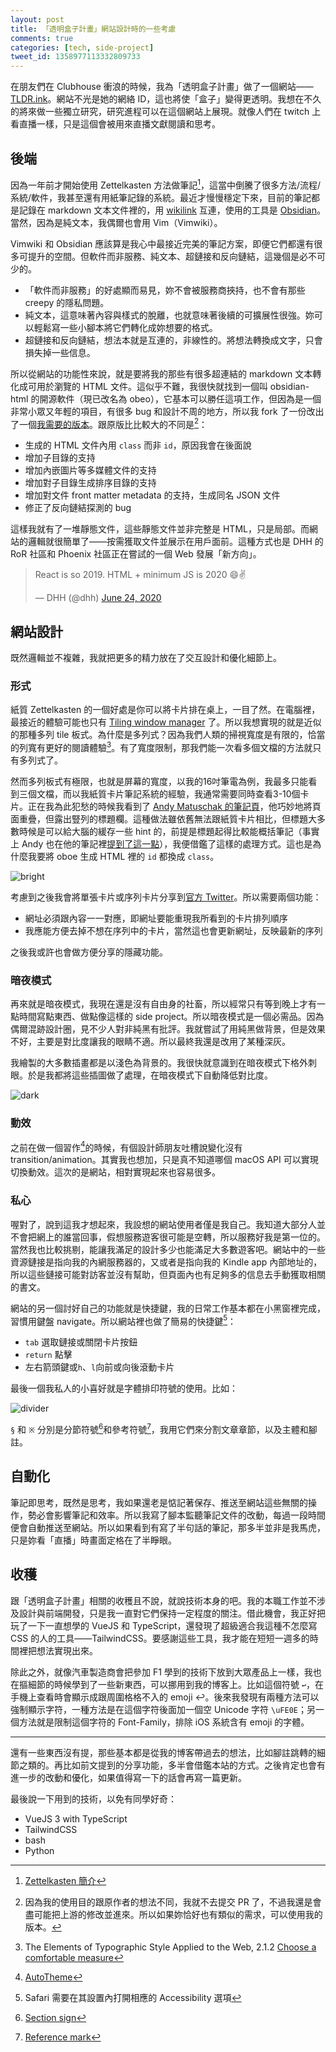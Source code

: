 ```yaml
---
layout: post
title: 「透明盒子計畫」網站設計時的一些考慮
comments: true
categories: [tech, side-project]
tweet_id: 1358977113332809733
---
```


在朋友們在 Clubhouse 衝浪的時候，我為「透明盒子計畫」做了一個網站—— [TLDR.ink](https://tldr.ink)。網站不光是她的網絡 ID，這也將使「盒子」變得更透明。我想在不久的將來做一些獨立研究，研究進程可以在這個網站上展現。就像人們在 twitch 上看直播一樣，只是這個會被用來直播文獻閱讀和思考。

## 後端

因為一年前才開始使用 Zettelkasten 方法做筆記[^0]，這當中倒騰了很多方法/流程/系統/軟件，我甚至還有用紙筆記錄的系統。最近才慢慢穩定下來，目前的筆記都是記錄在 markdown 文本文件裡的，用 [wikilink](https://en.wikipedia.org/wiki/Help:Link) 互連，使用的工具是 [Obsidian](https://obsidian.md)。當然，因為是純文本，我偶爾也會用 Vim（Vimwiki）。

Vimwiki 和 Obsidian 應該算是我心中最接近完美的筆記方案，即便它們都還有很多可提升的空間。但軟件而非服務、純文本、超鏈接和反向鏈結，這幾個是必不可少的。

- 「軟件而非服務」的好處顯而易見，妳不會被服務商挾持，也不會有那些 creepy 的隱私問題。
- 純文本，這意味著內容與樣式的脫離，也就意味著後續的可擴展性很強。妳可以輕鬆寫一些小腳本將它們轉化成妳想要的格式。
- 超鏈接和反向鏈結，想法本就是互連的，非線性的。將想法轉換成文字，只會損失掉一些信息。

所以從網站的功能性來說，就是要將我的那些有很多超連結的 markdown 文本轉化成可用於瀏覽的 HTML 文件。這似乎不難，我很快就找到一個叫 obsidian-html 的開源軟件（現已改名為 obeo），它基本可以勝任這項工作，但因為是一個非常小眾又年輕的項目，有很多 bug 和設計不周的地方，所以我 fork 了一份改出了一個[我需要的版本](https://github.com/ConanChou/obsidian-html)。跟原版比比較大的不同是[^1]：

- 生成的 HTML 文件內用 `class` 而非 `id`，原因我會在後面說
- 增加子目錄的支持
- 增加內嵌圖片等多媒體文件的支持
- 增加對子目錄生成排序目錄的支持
- 增加對文件 front matter metadata 的支持，生成同名 JSON 文件
- 修正了反向鏈結探測的 bug


這樣我就有了一堆靜態文件，這些靜態文件並非完整是 HTML，只是局部。而網站的邏輯就很簡單了——按需獲取文件並展示在用戶面前。這種方式也是 DHH 的 RoR 社區和 Phoenix 社區正在嘗試的一個 Web 發展「新方向」。

<blockquote class="twitter-tweet"><p lang="en" dir="ltr">React is so 2019. HTML + minimum JS is 2020 😄✌️</p>&mdash; DHH (@dhh) <a href="https://twitter.com/dhh/status/1275902566719610880?ref_src=twsrc%5Etfw">June 24, 2020</a></blockquote> <script async src="https://platform.twitter.com/widgets.js" charset="utf-8"></script>

## 網站設計

既然邏輯並不複雜，我就把更多的精力放在了交互設計和優化細節上。

### 形式

紙質 Zettelkasten 的一個好處是你可以將卡片排在桌上，一目了然。在電腦裡，最接近的體驗可能也只有 [Tiling window manager](https://en.wikipedia.org/wiki/Tiling_window_manager) 了。所以我想實現的就是近似的那種多列 tile 板式。為什麼是多列式？因為我們人類的掃視寬度是有限的，恰當的列寬有更好的閱讀體驗[^2]。有了寬度限制，那我們能一次看多個文檔的方法就只有多列式了。

然而多列板式有極限，也就是屏幕的寬度，以我的16吋筆電為例，我最多只能看到三個文檔，而以我紙質卡片筆記系統的經驗，我通常需要同時查看3-10個卡片。正在我為此犯愁的時候我看到了 [Andy Matuschak 的筆記頁](https://notes.andymatuschak.org/About_these_notes)，他巧妙地將頁面重疊，但露出豎列的標題欄。這種做法雖依舊無法跟紙質卡片相比，但標題大多數時候是可以給大腦的緩存一些 hint 的，前提是標題起得比較能概括筆記（事實上 Andy 也在他的筆記裡[提到了這一點](https://notes.andymatuschak.org/z3KmNj3oKKSTJfqdfSEBzTQiCVGoC4GfK3rYW)），我便借鑑了這樣的處理方式。這也是為什麼我要將 oboe 生成 HTML 裡的 `id` 都換成 `class`。

![bright](https://user-images.githubusercontent.com/480759/107266421-7ed8ea80-6a13-11eb-9c77-a9926bb82bb8.png)

考慮到之後我會將單張卡片或序列卡片分享到[官方 Twitter](https://twitter.com/ReadThinkShare)。所以需要兩個功能：

- 網址必須跟內容一一對應，即網址要能重現我所看到的卡片排列順序
- 我應能方便去掉不想在序列中的卡片，當然這也會更新網址，反映最新的序列

之後我或許也會做方便分享的隱藏功能。

### 暗夜模式

再來就是暗夜模式，我現在還是沒有自由身的社畜，所以經常只有等到晚上才有一點時間寫點東西、做點像這樣的 side project。所以暗夜模式是一個必需品。因為偶爾混跡設計圈，見不少人對非純黑有批評。我就嘗試了用純黑做背景，但是效果不好，主要是對比度讓我的眼睛不適。所以最終我還是改用了某種深灰。

我繪製的大多數插畫都是以淺色為背景的。我很快就意識到在暗夜模式下格外刺眼。於是我都將這些插圖做了處理，在暗夜模式下自動降低對比度。

![dark](https://user-images.githubusercontent.com/480759/107266481-957f4180-6a13-11eb-9fc0-b2dd1a515eec.png)

### 動效

之前在做一個習作[^3]的時候，有個設計師朋友吐槽說變化沒有 transition/animation。其實我也想加，只是真不知道哪個 macOS API 可以實現切換動效。這次的是網站，相對實現起來也容易很多。

### 私心

喔對了，說到這我才想起來，我設想的網站使用者僅是我自己。我知道大部分人並不會把網上的誰當回事，假想服務遊客很可能是空轉，所以服務好我是第一位的。當然我也比較挑剔，能讓我滿足的設計多少也能滿足大多數遊客吧。網站中的一些資源鏈接是指向我的內網服務器的，又或者是指向我的 Kindle app 內部地址的，所以這些鏈接可能對訪客並沒有幫助，但頁面內也有足夠多的信息去手動獲取相關的書文。

網站的另一個討好自己的功能就是快捷鍵，我的日常工作基本都在小黑窗裡完成，習慣用鍵盤 navigate。所以網站裡也做了簡易的快捷鍵[^4]：

- `tab` 選取鏈接或關閉卡片按鈕
- `return` 點擊
- 左右箭頭鍵或`h`、`l`向前或向後滾動卡片


最後一個我私人的小喜好就是字體排印符號的使用。比如：

![divider](https://user-images.githubusercontent.com/480759/107266622-c790a380-6a13-11eb-91df-ca598f9d18e2.png)

`§` 和 `※` 分別是分節符號[^5]和參考符號[^6]，我用它們來分割文章章節，以及主體和腳註。

## 自動化

筆記即思考，既然是思考，我如果還老是惦記著保存、推送至網站這些無關的操作，勢必會影響筆記和效率。所以我寫了腳本監聽筆記文件的改動，每過一段時間便會自動推送至網站。所以如果看到有寫了半句話的筆記，那多半並非是我馬虎，只是妳看「直播」時畫面定格在了半睜眼。

## 收穫

跟「透明盒子計畫」相關的收穫且不說，就說技術本身的吧。我的本職工作並不涉及設計與前端開發，只是我一直對它們保持一定程度的關注。借此機會，我正好把玩了一下一直想學的 VueJS 和 TypeScript，還發現了超級適合我這種不怎麼寫 CSS 的人的工具——TailwindCSS。要感謝這些工具，我才能在短短一週多的時間裡把想法實現出來。

除此之外，就像汽車製造商會把參加 F1 學到的技術下放到大眾產品上一樣，我也在摳細節的時候學到了一些新東西，可以挪用到我的博客上。比如這個符號 `↩`，在手機上查看時會顯示成跟周圍格格不入的 emoji ↩。後來我發現有兩種方法可以強制顯示字符，一種方法是在這個字符後面加一個空 Unicode 字符 `\uFE0E`；另一個方法就是限制這個字符的 Font-Family，排除 iOS 系統含有 emoji 的字體。

***

還有一些東西沒有提，那些基本都是從我的博客帶過去的想法，比如腳註跳轉的細節之類的。再比如前文提到的分享功能，多半會借鑑本站的方式。之後肯定也會有進一步的改動和優化，如果值得寫一下的話會再寫一篇更新。

最後說一下用到的技術，以免有同學好奇：

- VueJS 3 with TypeScript
- TailwindCSS
- bash
- Python








[^0]: [Zettelkasten 簡介](https://cbp.tldr.ink/#/essays/透明盒子计划.html)
[^1]: 因為我的使用目的跟原作者的想法不同，我就不去提交 PR 了，不過我還是會盡可能把上游的修改並進來。所以如果妳恰好也有類似的需求，可以使用我的版本。
[^2]: The Elements of Typographic Style Applied to the Web, 2.1.2 [Choose a comfortable measure](http://webtypography.net/2.1.2)
[^3]: [AutoTheme](https://conanblog.me/blog/2019/01/25/to-autotheme-alpha-testers/)
[^4]: Safari 需要在其設置內打開相應的 Accessibility 選項
[^5]: [Section sign](https://en.wikipedia.org/wiki/Section_sign)
[^6]: [Reference mark](https://en.wikipedia.org/wiki/Reference_mark)
